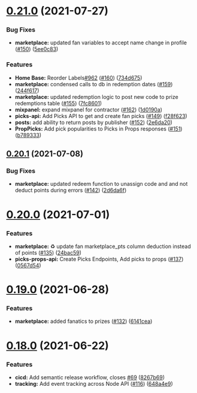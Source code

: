 # [0.21.0](https://github.com/PlayPickUp/pickup-node-api/compare/v0.20.1...v0.21.0) (2021-07-27)


### Bug Fixes

* **marketplace:** updated fan variables to accept name change in profile ([#150](https://github.com/PlayPickUp/pickup-node-api/issues/150)) ([5ee0c83](https://github.com/PlayPickUp/pickup-node-api/commit/5ee0c8325da0ba216159331953b643cc4e9f515b))


### Features

* **Home Base:** Reorder Labels[#962](https://github.com/PlayPickUp/pickup-node-api/issues/962) ([#160](https://github.com/PlayPickUp/pickup-node-api/issues/160)) ([734d675](https://github.com/PlayPickUp/pickup-node-api/commit/734d6755e5a178fcc854f66ba9132d5058522917))
* **marketplace:** condensed calls to db in redemption dates ([#159](https://github.com/PlayPickUp/pickup-node-api/issues/159)) ([244f617](https://github.com/PlayPickUp/pickup-node-api/commit/244f617f1fc8b10a25ca7c9ce7e2c688c2dcd9e8))
* **marketplace:** updated redemption logic to post new code to prize redemptions table ([#155](https://github.com/PlayPickUp/pickup-node-api/issues/155)) ([7fc8601](https://github.com/PlayPickUp/pickup-node-api/commit/7fc8601f006504e3729f26440c3ae0bd139b7ab2))
* **mixpanel:** expand mixpanel for contractor ([#162](https://github.com/PlayPickUp/pickup-node-api/issues/162)) ([1d0190a](https://github.com/PlayPickUp/pickup-node-api/commit/1d0190a4fe605b5e43f11c5dee08df1cabb9a077))
* **picks-api:** Add Picks API to get and create fan picks ([#149](https://github.com/PlayPickUp/pickup-node-api/issues/149)) ([f28f623](https://github.com/PlayPickUp/pickup-node-api/commit/f28f6237074931ddedadc1891845a82272fbfead))
* **posts:** add ability to return posts by publisher ([#152](https://github.com/PlayPickUp/pickup-node-api/issues/152)) ([2e6da20](https://github.com/PlayPickUp/pickup-node-api/commit/2e6da20a311249877f99c7f7f99b0cf5460f46d7))
* **PropPicks:** Add pick popularities to Picks in Props responses ([#151](https://github.com/PlayPickUp/pickup-node-api/issues/151)) ([b789333](https://github.com/PlayPickUp/pickup-node-api/commit/b789333fcfc9957b8e659f67f7a17f48895e1715))

## [0.20.1](https://github.com/PlayPickUp/pickup-node-api/compare/v0.20.0...v0.20.1) (2021-07-08)


### Bug Fixes

* **marketplace:** updated redeem function to unassign code and and not deduct points during errors ([#142](https://github.com/PlayPickUp/pickup-node-api/issues/142)) ([2d6da6f](https://github.com/PlayPickUp/pickup-node-api/commit/2d6da6fe76b229c6074628df395568f56fba73eb))

# [0.20.0](https://github.com/PlayPickUp/pickup-node-api/compare/v0.19.0...v0.20.0) (2021-07-01)


### Features

* **marketplace:**  :recycle:  update fan marketplace_pts column deduction instead of points ([#135](https://github.com/PlayPickUp/pickup-node-api/issues/135)) ([24bac59](https://github.com/PlayPickUp/pickup-node-api/commit/24bac5952fc620db91d3fc9a655a1ecff9dd872f))
* **picks-props-api:** Create Picks Endpoints, Add picks to props ([#137](https://github.com/PlayPickUp/pickup-node-api/issues/137)) ([0567d54](https://github.com/PlayPickUp/pickup-node-api/commit/0567d54786b975b4edba9025bfb3448743b4e706))

# [0.19.0](https://github.com/PlayPickUp/pickup-node-api/compare/v0.18.0...v0.19.0) (2021-06-28)

### Features

- **marketplace:** added fanatics to prizes ([#132](https://github.com/PlayPickUp/pickup-node-api/issues/132)) ([6141cea](https://github.com/PlayPickUp/pickup-node-api/commit/6141ceaddd1b39b1629dad568ebf323bf819ff63))

# [0.18.0](https://github.com/PlayPickUp/pickup-node-api/compare/v0.17.0...v0.18.0) (2021-06-22)

### Features

- **cicd:** Add semantic release workflow, closes [#69](https://github.com/PlayPickUp/pickup-node-api/issues/69) ([8267b69](https://github.com/PlayPickUp/pickup-node-api/commit/8267b6950005ed67204dd5eefc9cd068109c9abb))
- **tracking:** Add event tracking across Node API ([#116](https://github.com/PlayPickUp/pickup-node-api/issues/116)) ([648a4e9](https://github.com/PlayPickUp/pickup-node-api/commit/648a4e902b377914c0ef379ab95f7ff3298c014f))
